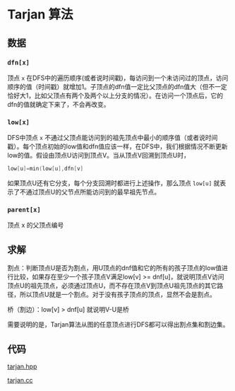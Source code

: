 # Tarjan 算法

## 数据

### `dfn[x]`

顶点 `x` 在DFS中的遍历顺序(或者说时间戳)，每访问到一个未访问过的顶点，访问顺序的值（时间戳）就增加1。子顶点的dfn值一定比父顶点的dfn值大（但不一定恰好大1，比如父顶点有两个及两个以上分支的情况）。在访问一个顶点后，它的dfn的值就确定下来了，不会再改变。


### `low[x]`

DFS中顶点 `x` 不通过父顶点能访问到的祖先顶点中最小的顺序值（或者说时间戳）。每个顶点初始的low值和dfn值应该一样，在DFS中，我们根据情况不断更新low的值。假设由顶点U访问到顶点V。当从顶点V回溯到顶点U时，

```cpp
low[u]=min(low[u],dfn[v]
```

如果顶点U还有它分支，每个分支回溯时都进行上述操作，那么顶点 `low[u]` 就表示了不通过顶点U的父节点所能访问到的最早祖先节点。

### `parent[x]`

顶点 x 的父顶点编号

## 求解

割点：判断顶点U是否为割点，用U顶点的dnf值和它的所有的孩子顶点的low值进行比较，如果存在至少一个孩子顶点V满足low[v] >= dnf[u]，就说明顶点V访问顶点U的祖先顶点，必须通过顶点U，而不存在顶点V到顶点U祖先顶点的其它路径，所以顶点U就是一个割点。对于没有孩子顶点的顶点，显然不会是割点。

桥（割边）：low[v] > dnf[u] 就说明V-U是桥

需要说明的是，Tarjan算法从图的任意顶点进行DFS都可以得出割点集和割边集。

## 代码
 
[tarjan.hpp](../include/tarjan.hpp)

[tarjan.cc](../src/tarjan.cc)